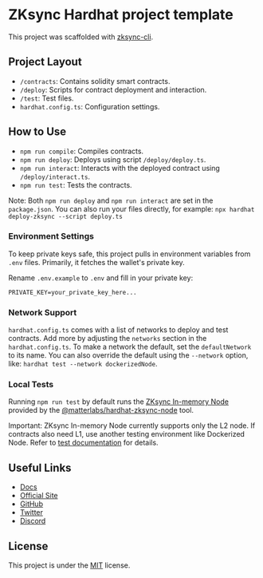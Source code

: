 # ZKsync Hardhat project template

This project was scaffolded with [zksync-cli](https://github.com/matter-labs/zksync-cli).

## Project Layout

- `/contracts`: Contains solidity smart contracts.
- `/deploy`: Scripts for contract deployment and interaction.
- `/test`: Test files.
- `hardhat.config.ts`: Configuration settings.

## How to Use

- `npm run compile`: Compiles contracts.
- `npm run deploy`: Deploys using script `/deploy/deploy.ts`.
- `npm run interact`: Interacts with the deployed contract using `/deploy/interact.ts`.
- `npm run test`: Tests the contracts.

Note: Both `npm run deploy` and `npm run interact` are set in the `package.json`. You can also run your files directly, for example: `npx hardhat deploy-zksync --script deploy.ts`

### Environment Settings

To keep private keys safe, this project pulls in environment variables from `.env` files. Primarily, it fetches the wallet's private key.

Rename `.env.example` to `.env` and fill in your private key:

```
PRIVATE_KEY=your_private_key_here...
```

### Network Support

`hardhat.config.ts` comes with a list of networks to deploy and test contracts. Add more by adjusting the `networks` section in the `hardhat.config.ts`. To make a network the default, set the `defaultNetwork` to its name. You can also override the default using the `--network` option, like: `hardhat test --network dockerizedNode`.

### Local Tests

Running `npm run test` by default runs the [ZKsync In-memory Node](https://docs.zksync.io/build/test-and-debug/in-memory-node) provided by the [@matterlabs/hardhat-zksync-node](https://docs.zksync.io/build/tooling/hardhat/hardhat-zksync-node) tool.

Important: ZKsync In-memory Node currently supports only the L2 node. If contracts also need L1, use another testing environment like Dockerized Node. Refer to [test documentation](https://docs.zksync.io/build/test-and-debug) for details.

## Useful Links

- [Docs](https://docs.zksync.io/build)
- [Official Site](https://zksync.io/)
- [GitHub](https://github.com/matter-labs)
- [Twitter](https://twitter.com/zksync)
- [Discord](https://join.zksync.dev/)

## License

This project is under the [MIT](./LICENSE) license.
